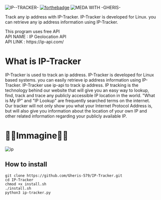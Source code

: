 ![IP--TRACKER-](https://github.com/Gheris-579/IP-Tracker/assets/103877241/5a94f00f-8a79-4906-8402-20c7342d8094)
[![forthebadge](https://forthebadge.com/images/badges/made-with-python.svg)](https://forthebadge.com)
![MEDA WITH -GHERIS-](https://github.com/Gheris-579/RANSOMEWARE/assets/103877241/8680eb64-f902-496d-8d48-1b4239340c40)

Track any ip address with IP-Tracker. IP-Tracker is developed for Linux. you can retrieve any ip address information using IP-Tracker.
<p>This program uses free API
<br/>API NAME : IP Geolocation API<br/> API LINK : https://ip-api.com/</p>

# What is IP-Tracker

IP-Tracker is used to track an ip address. IP-Tracker is developed for Linux based systems. you can easily retrieve ip address information using IP-Tracker. IP-Tracker use ip-api to track ip address. IP tracking is the technology behind our website that will give you an easy way to lookup, find, track and trace any publicly accessible IP location in the world. "What is My IP" and "IP Lookup" are frequently searched terms on the internet. Our tracker will not only show you what your Internet Protocol Address is, but will also give you information about the location of your own IP and other related information regarding your publicly available IP.


# 👨‍💻Immagine👩‍💻

![ip](https://user-images.githubusercontent.com/103877241/212124173-3165824a-e25e-4f56-b6c8-ae0aa8433242.png)

<h2>How to install</h2>

```
git clone https://github.com/Gheris-579/IP-Tracker.git
cd IP-Tracker
chmod +x install.sh
./install.sh
python3 ip-tracker.py
```
